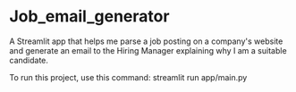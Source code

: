 # Job_email_generator
A Streamlit app that helps me parse a job posting on a company's website and generate an email to the Hiring Manager explaining why I am a suitable candidate.

To run this project, use this command: streamlit run app/main.py
